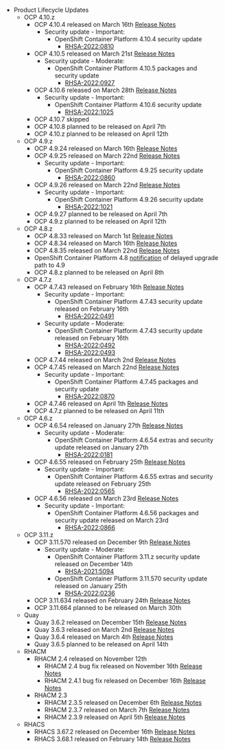 - Product Lifecycle Updates
    - OCP 4.10.z
        - OCP 4.10.4 released on March 16th [Release Notes](https://access.redhat.com/errata/RHBA-2022:0811)
            - Security update - Important:
                - OpenShift Container Platform 4.10.4 security update
                    - [RHSA-2022:0810](https://access.redhat.com/errata/RHSA-2022:0810)
        - OCP 4.10.5 released on March 21st [Release Notes](https://access.redhat.com/errata/RHBA-2022:0928)
            - Security update - Moderate:
                - OpenShift Container Platform 4.10.5 packages and security update
                    - [RHSA-2022:0927](https://access.redhat.com/errata/RHSA-2022:0927)
        - OCP 4.10.6 released on March 28th [Release Notes](https://access.redhat.com/errata/RHBA-2022:1026)
            - Security update - Important:
                - OpenShift Container Platform 4.10.6 security update
                    - [RHSA-2022:1025](https://access.redhat.com/errata/RHSA-2022:1025)
        - OCP 4.10.7 skipped
        - OCP 4.10.8 planned to be released on April 7th
        - OCP 4.10.z planned to be released on April 12th
    - OCP 4.9.z
        - OCP 4.9.24 released on March 16th [Release Notes](https://access.redhat.com/errata/RHBA-2022:0798)
        - OCP 4.9.25 released on March 22nd [Release Notes](https://access.redhat.com/errata/RHBA-2022:0861)
            - Security update - Important:
                - OpenShift Container Platform 4.9.25 security update
                    - [RHSA-2022:0860](https://access.redhat.com/errata/RHSA-2022:0860)
        - OCP 4.9.26 released on March 22nd [Release Notes](https://access.redhat.com/errata/RHBA-2022:1022)
            - Security update - Important:
                - OpenShift Container Platform 4.9.26 security update
                    - [RHSA-2022:1021](https://access.redhat.com/errata/RHSA-2022:1021)
        - OCP 4.9.27 planned to be released on April 7th
        - OCP 4.9.z planned to be released on April 12th
    - OCP 4.8.z
        - OCP 4.8.33 released on March 1st [Release Notes](https://access.redhat.com/errata/RHBA-2022:0651)
        - OCP 4.8.34 released on March 16th [Release Notes](https://access.redhat.com/errata/RHBA-2022:0795)
        - OCP 4.8.35 released on March 22nd [Release Notes](https://access.redhat.com/errata/RHBA-2022:0872)
        - OpenShift Container Platform 4.8 [notification](https://access.redhat.com/errata/RHBA-2022:1086) of delayed upgrade path to 4.9
        - OCP 4.8.z planned to be released on April 8th
    - OCP 4.7.z
        - OCP 4.7.43 released on February 16th [Release Notes](https://access.redhat.com/errata/RHBA-2022:0494)
            - Security update - Important:
                - OpenShift Container Platform 4.7.43 security update released on February 16th
                    - [RHSA-2022:0491](https://access.redhat.com/errata/RHSA-2022:0491)
            - Security update - Moderate:
                - OpenShift Container Platform 4.7.43 security update released on February 16th
                    - [RHSA-2022:0492](https://access.redhat.com/errata/RHSA-2022:0492)
                    - [RHSA-2022:0493](https://access.redhat.com/errata/RHSA-2022:0493)
        - OCP 4.7.44 released on March 2nd [Release Notes](https://access.redhat.com/errata/RHBA-2022:0647)
        - OCP 4.7.45 released on March 22nd [Release Notes](https://access.redhat.com/errata/RHBA-2022:0873)
            - Security update - Important:
                - OpenShift Container Platform 4.7.45 packages and security update
                    - [RHSA-2022:0870](https://access.redhat.com/errata/RHSA-2022:0870)
        - OCP 4.7.46 released on April 1th [Release Notes](https://access.redhat.com/errata/RHBA-2022:1018)
        - OCP 4.7.z planned to be released on April 11th
    - OCP 4.6.z
        - OCP 4.6.54 released on January 27th [Release Notes](https://access.redhat.com/errata/RHBA-2022:0180)
            - Security update - Moderate:
                - OpenShift Container Platform 4.6.54 extras and security update released on January 27th
                    - [RHSA-2022:0181](https://access.redhat.com/errata/RHSA-2022:0181)
        - OCP 4.6.55 released on February 25th [Release Notes](https://access.redhat.com/errata/RHBA-2022:0566)
            - Security update - Important:
                - OpenShift Container Platform 4.6.55 extras and security update released on February 25th
                    - [RHSA-2022:0565](https://access.redhat.com/errata/RHSA-2022:0565)
        - OCP 4.6.56 released on March 23rd [Release Notes](https://access.redhat.com/errata/RHBA-2022:0867)
            - Security update - Important:
                - OpenShift Container Platform 4.6.56 packages and security update released on March 23rd
                    - [RHSA-2022:0866](https://access.redhat.com/errata/RHSA-2022:0866)
    - OCP 3.11.z
        - OCP 3.11.570 released on December 9th [Release Notes](https://access.redhat.com/errata/RHBA-2021:4929)
            - Security update - Moderate:
                - OpenShift Container Platform 3.11.z security update released on December 14th
                    - [RHSA-2021:5094](https://access.redhat.com/errata/RHSA-2021:5094)
               - OpenShift Container Platform 3.11.570 security update released on January 25th
                    - [RHSA-2022:0236](https://access.redhat.com/errata/RHSA-2022:0236)
        - OCP 3.11.634 released on February 24th [Release Notes](https://access.redhat.com/errata/RHBA-2022:0556)
        - OCP 3.11.664 planned to be released on March 30th
    - Quay
        - Quay 3.6.2 released on December 15th [Release Notes](https://access.redhat.com/errata/RHBA-2021:5034)
        - Quay 3.6.3 released on March 2nd [Release Notes](https://access.redhat.com/errata/RHBA-2022:0554)
        - Quay 3.6.4 released on March 4th [Release Notes](https://access.redhat.com/errata/RHBA-2022:0734)
        - Quay 3.6.5 planned to be released on April 14th
    - RHACM
        - RHACM 2.4 released on November 12th
            - RHACM 2.4 bug fix released on November 16th [Release Notes](https://access.redhat.com/errata/RHBA-2021:4674)
            - RHACM 2.4.1 bug fix released on December 16th [Release Notes](https://access.redhat.com/errata/RHBA-2021:51984)
        - RHACM 2.3
            - RHACM 2.3.5 released on December 6th [Release Notes](https://access.redhat.com/errata/RHBA-2021:4966)
            - RHACM 2.3.7 released on March 7th [Release Notes](https://access.redhat.com/errata/RHBA-2022:0762)
            - RHACM 2.3.9 released on April 5th [Release Notes](https://access.redhat.com/errata/RHBA-2022:1238)
    - RHACS
        - RHACS 3.67.2 released on December 16th [Release Notes](https://access.redhat.com/errata/RHBA-2021:5201)
        - RHACS 3.68.1 released on February 14th [Release Notes](https://access.redhat.com/errata/RHBA-2022:0521)
  
